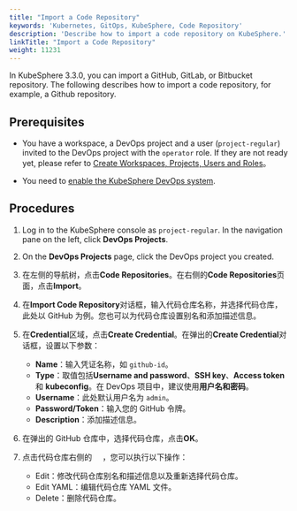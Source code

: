```yaml
---
title: "Import a Code Repository"
keywords: 'Kubernetes, GitOps, KubeSphere, Code Repository'
description: 'Describe how to import a code repository on KubeSphere.'
linkTitle: "Import a Code Repository"
weight: 11231
---
```


In KubeSphere 3.3.0, you can import a GitHub, GitLab, or Bitbucket repository. The following describes how to import a code repository, for example, a Github repository.

## Prerequisites

- You have a workspace, a DevOps project and a user (`project-regular`) invited to the DevOps project with the `operator` role. If they are not ready yet, please refer to [Create Workspaces, Projects, Users and Roles](../../../../quick-start/create-workspace-and-project/)。

- You need to [enable the KubeSphere DevOps system](../../../../pluggable-components/devops/).


## Procedures

1. Log in to the KubeSphere console as `project-regular`. In the navigation pane on the left, click **DevOps Projects**.

2. On the **DevOps Projects** page, click the DevOps project you created.

3. 在左侧的导航树，点击**Code Repositories**。在右侧的**Code Repositories**页面，点击**Import**。

4. 在**Import Code Repository**对话框，输入代码仓库名称，并选择代码仓库，此处以 GitHub 为例。您也可以为代码仓库设置别名和添加描述信息。

5. 在**Credential**区域，点击**Create Credential**。在弹出的**Create Credential**对话框，设置以下参数：
   - **Name**：输入凭证名称，如 `github-id`。
   - **Type**：取值包括**Username and password**、**SSH key**、**Access token**和 **kubeconfig**。在 DevOps 项目中，建议使用**用户名和密码**。
   - **Username**：此处默认用户名为 `admin`。
   - **Password/Token**：输入您的 GitHub 令牌。
   - **Description**：添加描述信息。

6. 在弹出的 GitHub 仓库中，选择代码仓库，点击**OK**。

7. 点击代码仓库右侧的 <img src="/images/docs/common-icons/three-dots.png" width="15" />，您可以执行以下操作：

   - Edit：修改代码仓库别名和描述信息以及重新选择代码仓库。
   - Edit YAML：编辑代码仓库 YAML 文件。
   - Delete：删除代码仓库。

